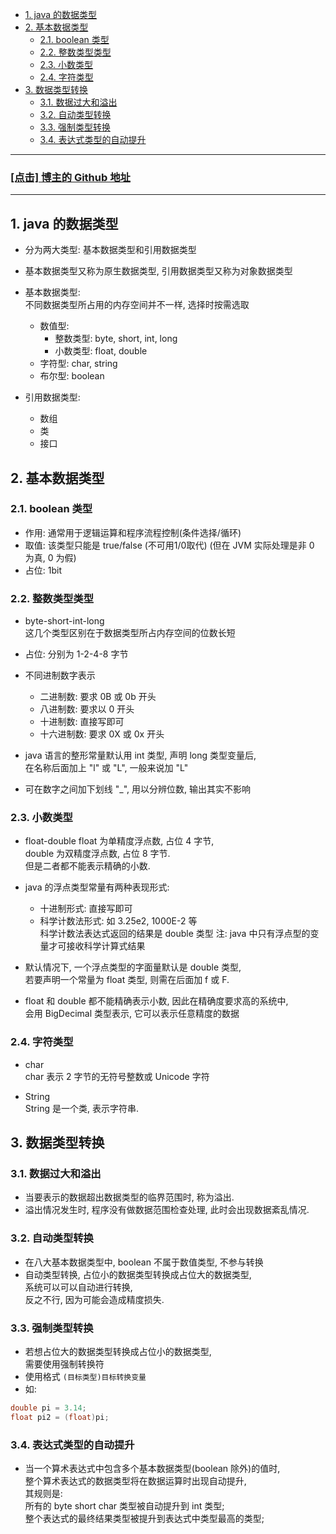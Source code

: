 <!-- TOC -->

- [1. java 的数据类型](#1-java-的数据类型)
- [2. 基本数据类型](#2-基本数据类型)
  - [2.1. boolean 类型](#21-boolean-类型)
  - [2.2. 整数类型类型](#22-整数类型类型)
  - [2.3. 小数类型](#23-小数类型)
  - [2.4. 字符类型](#24-字符类型)
- [3. 数据类型转换](#3-数据类型转换)
  - [3.1. 数据过大和溢出](#31-数据过大和溢出)
  - [3.2. 自动类型转换](#32-自动类型转换)
  - [3.3. 强制类型转换](#33-强制类型转换)
  - [3.4. 表达式类型的自动提升](#34-表达式类型的自动提升)

<!-- /TOC -->


****
<a href='https://github.com/leon9dragon'><h3>[点击] 博主的 Github 地址</h3></a>
****

## 1. java 的数据类型
- 分为两大类型: 基本数据类型和引用数据类型
- 基本数据类型又称为原生数据类型, 引用数据类型又称为对象数据类型
- 基本数据类型:     
  不同数据类型所占用的内存空间并不一样, 选择时按需选取
  - 数值型: 
    - 整数类型: byte, short, int, long 
    - 小数类型: float, double
  - 字符型: char, string
  - 布尔型: boolean

- 引用数据类型:
  - 数组
  - 类
  - 接口
  
## 2. 基本数据类型

### 2.1. boolean 类型
- 作用: 通常用于逻辑运算和程序流程控制(条件选择/循环)
- 取值: 该类型只能是 true/false (不可用1/0取代)
  (但在 JVM 实际处理是非 0 为真, 0 为假)
- 占位: 1bit

### 2.2. 整数类型类型
- byte-short-int-long  
  这几个类型区别在于数据类型所占内存空间的位数长短  
- 占位: 分别为 1-2-4-8 字节

- 不同进制数字表示
  - 二进制数: 要求 0B 或 0b 开头
  - 八进制数: 要求以 0 开头
  - 十进制数: 直接写即可
  - 十六进制数: 要求 0X 或 0x 开头

- java 语言的整形常量默认用 int 类型, 声明 long 类型变量后,  
在名称后面加上 "l" 或 "L", 一般来说加 "L"

- 可在数字之间加下划线 "_", 用以分辨位数, 输出其实不影响

### 2.3. 小数类型
- float-double
  float 为单精度浮点数, 占位 4 字节,  
  double 为双精度浮点数, 占位 8 字节.  
  但是二者都不能表示精确的小数.

- java 的浮点类型常量有两种表现形式:
  - 十进制形式: 直接写即可
  - 科学计数法形式: 如 3.25e2, 1000E-2 等  
    科学计数法表达式返回的结果是 double 类型
    注: java 中只有浮点型的变量才可接收科学计算式结果  

- 默认情况下, 一个浮点类型的字面量默认是 double 类型,  
  若要声明一个常量为 float 类型, 则需在后面加 f 或 F.  

- float 和 double 都不能精确表示小数, 因此在精确度要求高的系统中,  
  会用 BigDecimal 类型表示, 它可以表示任意精度的数据  

### 2.4. 字符类型
- char  
  char 表示 2 字节的无符号整数或 Unicode 字符  

- String  
  String 是一个类, 表示字符串.
  

## 3. 数据类型转换

### 3.1. 数据过大和溢出
- 当要表示的数据超出数据类型的临界范围时, 称为溢出.  
- 溢出情况发生时, 程序没有做数据范围检查处理, 此时会出现数据紊乱情况.

### 3.2. 自动类型转换
- 在八大基本数据类型中, boolean 不属于数值类型, 不参与转换  
- 自动类型转换, 占位小的数据类型转换成占位大的数据类型,  
  系统可以可以自动进行转换,  
  反之不行, 因为可能会造成精度损失.

### 3.3. 强制类型转换
- 若想占位大的数据类型转换成占位小的数据类型,  
  需要使用强制转换符
- 使用格式 `(目标类型)目标转换变量`
- 如:
```java
double pi = 3.14;
float pi2 = (float)pi;
```

### 3.4. 表达式类型的自动提升
- 当一个算术表达式中包含多个基本数据类型(boolean 除外)的值时,   
  整个算术表达式的数据类型将在数据运算时出现自动提升,  
  其规则是:  
  所有的 byte short char 类型被自动提升到 int 类型;  
  整个表达式的最终结果类型被提升到表达式中类型最高的类型;  